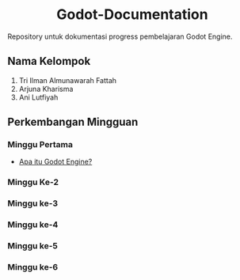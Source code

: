 <h1 align="center"> Godot-Documentation </h1>

Repository untuk dokumentasi progress pembelajaran Godot Engine.

<h2> Nama Kelompok </h2>

1. Tri Ilman Almunawarah Fattah
2. Arjuna Kharisma
3. Ani Lutfiyah

## Perkembangan Mingguan

<h3> Minggu Pertama </h3>

- [Apa itu Godot Engine?](#)


<h3> Minggu Ke-2 </h3>

<h3> Minggu ke-3 </h3>

<h3> Minggu ke-4 </h3>

<h3> Minggu ke-5 </h3>

<h3> Minggu ke-6 </h3>


